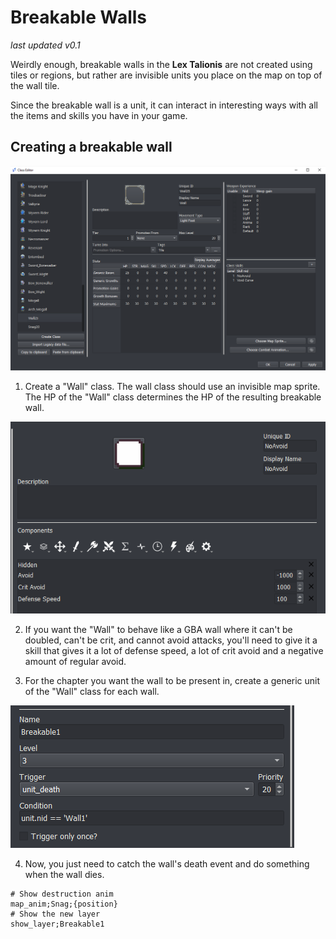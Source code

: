 # Breakable Walls

_last updated v0.1_

Weirdly enough, breakable walls in the **Lex Talionis** are not created using tiles or regions, but rather are invisible units you place on the map on top of the wall tile.

Since the breakable wall is a unit, it can interact in interesting ways with all the items and skills you have in your game.

## Creating a breakable wall

![WallClass](../Images/WallClass.png)

1. Create a "Wall" class. The wall class should use an invisible map sprite. The HP of the "Wall" class determines the HP of the resulting breakable wall.

![NoAvoidSkill](../Images/NoAvoidSkill.png)

2. If you want the "Wall" to behave like a GBA wall where it can't be doubled, can't be crit, and cannot avoid attacks, you'll need to give it a skill that gives it a lot of defense speed, a lot of crit avoid and a negative amount of regular avoid.

3. For the chapter you want the wall to be present in, create a generic unit of the "Wall" class for each wall.

![BreakableWallEvent](../Images/BreakableWallEvent.png)

4. Now, you just need to catch the wall's death event and do something when the wall dies.

```
# Show destruction anim
map_anim;Snag;{position}
# Show the new layer
show_layer;Breakable1
```
